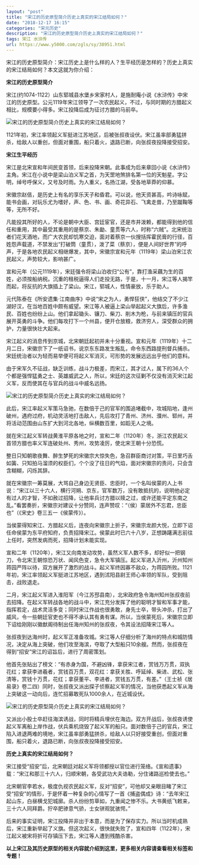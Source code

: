 ```yaml
---
layout: "post"
title: "宋江的历史原型简介历史上真实的宋江结局如何？"
date: "2018-12-17 16:15"
categories: "宋元历史"
description: "宋江的历史原型简介历史上真实的宋江结局如何？"
tags: 宋江 水浒传
url: https://www.y5000.com/zgls/sy/38951.html
---
```






宋江的历史原型简介：宋江历史上是什么样的人？生平经历是怎样的？历史上真实的宋江结局如何？本文这就为你介绍：

 **宋江的历史原型简介**

宋江(约1074-1122）山东郓城县水堡乡宋家村人，是施耐庵小说《水浒传》中宋江的历史原型。公元1119年宋江领导了一次农民起义，不过，与同时期的方腊起义相比，规模要小得多。宋江投降后成为征讨方腊的马前卒。

![宋江的历史原型简介历史上真实的宋江结局如何？](https://img.y5000.com/uploads/allimg/181218/45ec269cd2d198deea9db855d9b7c1ea.jpg)

1121年初，宋江率领起义军挺进江苏地区，后被张叔夜设伏。宋江虽率部勇猛拼杀，给敌人以重创，但面对重围，船只着火，退路已断，向张叔夜投降接受招安。

 **宋江生平经历**

宋江是北宋宣和年间民变首领，后来投降宋朝。此事成为后来章回小说《水浒传》主角。宋江在小说中是梁山泊义军之首，为天罡地煞排名第一位的天魁星。字公明，绰号呼保义，又号及时雨。为人重义，名扬江湖，受各地草莽的仰慕。  

宋徽宗赵佶，是历史上有名的享乐天子和昏君。可以说，他天资甚高，吟诗咏赋，能书会画，对玩乐尤为嗜好，声、色、书、画、奇花异石、飞禽走兽，乃至蹴鞠等等，无所不好。

凡能投其所好的人，不论是朝中大臣、宫廷宦官，还是市井泼赖，都能得到他的信任和重用，其中最受其重用的是蔡京、朱勔、童贯等六人，时称“六贼”。北宋统治者们花天酒地，而广大农民却饥寒交迫，面对着蔡京一伙搜括挥霍民膏的行径，百姓怨声载道，不禁发出“打破筒（童贯），泼了菜（蔡京），便是人间好世界”的呼声，于是各地农民起义相继爆发，其中，宋徽宗宣和元年（1119年）梁山泊宋江农民起义，声势较大，影响甚广。

宣和元年（公元1119年），宋廷强令将梁山泊收归“公有”，靠打渔采藕为生的百姓，必须按船纳税。沉重的租税逼得人们走投无路，于是，十一月，宋江等人揭竿而起，将反抗的大旗插上了梁山。宋江，郓城人，性情豪放，乐于助人。

元代陈泰在《所安遗集·江南曲序》中说“宋之为人，勇悍狂侠”，他结交了不少江湖好汉，在当地百姓中颇有威望。宋江等人被逼上梁山举起起义大旗后，许多渔民、百姓也纷纷上山。他们拿起锄头、镰刀、柴刀、削木为枪，与前来镇压的官兵展开英勇的斗争。他们每攻打下一个州县，便开仓放粮，救济穷人，深受群众的拥护，力量很快壮大起来。

宋江起义的消息传到京城，北宋朝廷起初并未十分重视。宣和元年（1119年）十二月二日，宋徽宗下了一纸诏书，说京东东路发生叛乱，命令东西路提刑督兵捕杀。宋廷统治者以为轻而易举便可将起义军消灭，可形势的发展远远出乎他们的意料。

由于宋军久不征战，缺乏训练，战斗力极差，而宋江，其才过人，属下的36人个个都是强悍猛勇之士、英雄威武之人，所以，宋廷的这次征剿不仅没有消灭宋江起义军，反而使其在与官兵的战斗中威名远扬。

![宋江的历史原型简介历史上真实的宋江结局如何？](https://img.y5000.com/uploads/allimg/181218/10a447df3865e3bf41184d70930fab66.jpg)

此后，宋江率起义军策马急驰，在数倍于己的官军的围追堵截中，攻城陷地，逢州破州，遇府过府，机动灵活地打击敌人，先后攻打了青州、济州、濮州、郓州，并将活动范围由山东扩大到河北各地，纵横数百里，如蹈无人之境。

就在宋江起义军转战黄淮平原各地之时，宣和二年（1120年）冬，浙江农民起义首领方腊也率义军连破处州、秀州，攻势凌厉，使北宋王朝十分恐慌。

整日只知朝歌夜舞、醉生梦死的宋徽宗大惊失色，急召群臣商讨对策，平日里巧舌如簧、只知拍马溜须的权臣们，个个没了往日的气焰，面对宋徽宗的责问，只会含含糊糊，闪烁其辞。

就在宋徽宗一筹莫展，大骂自己身边无贤臣、忠臣时，一个名叫侯蒙的人上书说：“宋江以三十六人，横行河朔、京东，官军数万，没有敢抵抗的，说明他必定有过人的才智，不如赦过招降，让他率兵讨方腊以赎之过，或许还能平定东南之乱。”看罢奏折，宋徽宗对建议十分赞同，连声赞叹：“（侯）蒙居外不忘君，忠臣也”（《宋史》卷三五一《侯蒙传》）。

当侯蒙得知宋江、方腊起义后，连夜向宋徽宗上折子，宋徽宗龙颜大悦，立即下诏任命侯蒙为东平府知府，负责招降宋江。侯蒙此时已六十八岁，正想踌躇满志前往上任时，突然发病而死，招降计划未能实现。

宣和二年（1120年），宋江又向南发动攻势，虽然义军人数不多，却好似一把钢刀，令北宋王朝惊恐万状、闻风色变，急令大军镇压。起义军进入沂州，沂州知州蒋园严阵以待，双方展开了激烈的战斗。起义军终因寡不敌众，为蒋园所败。1121年初，宋江率领起义军挺进江苏地区，遇到沭阳县尉王师心率领的军队，受到阻击，战败退走。

二月，宋江起义军进入淮阳军（今江苏邳县南），北宋政府急令海州知州张叔夜前去招降。在起义军转战各地的战斗中，宋江充分发挥了他的聪明才智和军事才能，指挥若定，战术灵活多变；同时宋江作战也很勇敢，身先士卒，带头冲杀，打出了威风，令一些朝廷官吏也不得不承认其有勇有谋。所以，当侯蒙死后，宋徽宗立即下诏给刚刚以徽猷阁待制出任海州知州的张叔夜，令其设法招降宋江等人。

张叔夜到达海州时，起义军正准备攻城。宋江等人仔细分析了海州的特点和城防情况，决定从海上突破，他们攻至海滨，夺取了大型船只10余艘。然而，张叔夜在得到“招安”宋江的诏旨后，进行了周密策划。

他首先张贴出了榜文：“有赤身为国，不避凶锋，拿获宋江者，赏钱万万贯，双执花红；拿获李进羲者，赏钱百万贯，双花红：拿获关胜、呼延绰、柴进、武松、张清等，赏钱十万贯，花红；拿获董平、李进者，赏钱五万贯，有差。”（王士祯《居易录》卷二四）同时，张叔夜又派出探子侦察起义军的情况，当他获悉起义军从海上突破这一动向后，连忙招募敢死队1000余人，在近城设伏。

![宋江的历史原型简介历史上真实的宋江结局如何？](https://img.y5000.com/uploads/allimg/181218/3b2aa27c93fcf1accb9716a25450385a.jpg)

又派出小股士卒赶往海滨诱战，同时将精兵埋伏在海边。双方开战后，张叔夜诱使起义军离船上岸作战，伏兵乘机烧毁了起义军的船只。面对数倍于己的官兵，宋江陷入进退两难的境地，宋江虽率部勇猛拼杀，给敌人以只好接受重创，但面对重围，船只着火，退路已断，向张叔夜投降接受招安。

 **历史上真实的宋江结局如何？**

宋江接受“招安”后，北宋朝廷对起义军将领都授以官位进行笼络。《宣和遗事》载：“宋江和那三十六人，归顺宋朝，各受武功大夫诰勒，分住诸路巡检使去也。”

北宋朝官李若水，极度仇视农民起义军，反对“招安”，可他却又亲眼目睹了宋江受“招安”的情形，于是怀着一种复杂的心情写了一首《捕盗偶成》诗：“去年宋江起山东，白昼横戈犯城廓。杀人纷纷剪草如，九重闻之惨不乐。大书黄纸飞敕来，三十六人同拜爵。狞卒肥骖意气骄，士女骈观犹骇愕。”

后来的事实证明，宋江投降并非出于本意，而是为了保存实力。所以当时机成熟后，宋江重新举起了义旗。但这次起义，很快就失败了，宣和四年（1122年），宋江起义被宋将折可存镇压下去，宋江等人遭到残酷杀害。

 **以上宋江及其历史原型的相关内容就介绍到这里，更多相关内容请查看相关标签和专题！**  
